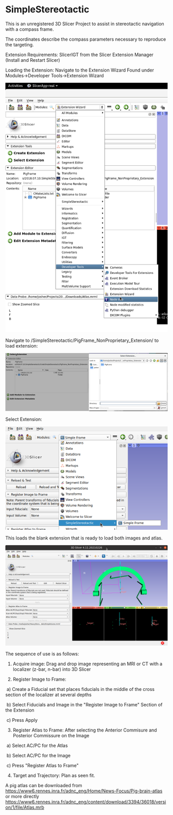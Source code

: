 # SimpleStereotactic
This is an unregistered 3D Slicer Project to assist in stereotactic navigation with a compass frame.

The coordinates describe the compass parameters necessary to reproduce the targeting.

Extension Requirements: SlicerIGT from the Slicer Extension Manager (Install and Restart Slicer)

Loading the Extension: Navigate to the Extension Wizard Found under Modules->Developer Tools->Extension Wizard

![](./Pictures/ExtensionTools.png)



Navigate to <gitroot>/SimpleStereotactic/PigFrame_NonProprietary_Extension/ to load extension:

![](./Pictures/NavigateDireExt.png)



Select Extension:

![](./Pictures/SelectExtension.png)

This loads the blank extension that is ready to load both images and atlas.

![Empty Extension](./Pictures/Blank.png)

The sequence of use is as follows:



1) Acquire image: Drag and drop image representing an MRI or CT with a localizer (z-bar, n-bar) into 3D Slicer

2) Register Image to Frame: 

​	a) Create a Fiducial set that places fiducials in the middle of the cross section of the localizer at several depths

​	b) Select Fiducials and Image in the "Register Image to Frame" Section of the Extension

​	c) Press Apply

3) Register Atlas to Frame: After selecting the Anterior Commisure and Posterior Commissure on the Image

​	a) Select AC/PC for the Atlas 

​	b) Select AC/PC for the Image

​	c) Press "Register Atlas to Frame"

4) Target and Trajectory:  Plan as seen fit.



A pig atlas can be downloaded from https://www6.rennes.inra.fr/adnc_eng/Home/News-Focus/Pig-brain-atlas or more directly https://www6.rennes.inra.fr/adnc_eng/content/download/3394/36018/version/1/file/Atlas.mrb
